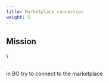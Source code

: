 ```yaml
---
title: Marketplace connection
weight: 5
---
```

## Mission

\
\
in BO try to connect to the marketplace

